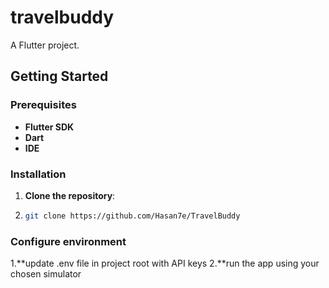 # travelbuddy

A Flutter project.

## Getting Started
### Prerequisites
- **Flutter SDK**
- **Dart**
- **IDE**

### Installation
1. **Clone the repository**:
2.  ```bash
    git clone https://github.com/Hasan7e/TravelBuddy

### Configure environment
1.**update .env file in project root with API keys
2.**run the app using your chosen simulator

